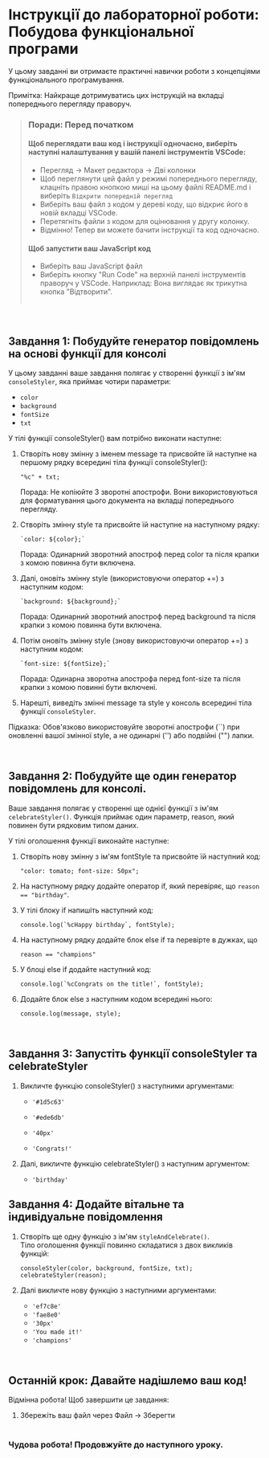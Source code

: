 # Інструкції до лабораторної роботи: Побудова функціональної програми

У цьому завданні ви отримаєте практичні навички роботи з концепціями функціонального програмування.

Примітка: Найкраще дотримуватись цих інструкцій на вкладці попереднього перегляду праворуч.

> ### **Поради: Перед початком**
> #### Щоб переглядати ваш код і інструкції одночасно, виберіть наступні налаштування у вашій панелі інструментів VSCode:
> - Перегляд -> Макет редактора -> Дві колонки
> - Щоб переглянути цей файл у режимі попереднього перегляду, клацніть правою кнопкою миші на цьому файлі README.md і виберіть `Відкрити попередній перегляд`
> - Виберіть ваш файл з кодом у дереві коду, що відкриє його в новій вкладці VSCode.
> - Перетягніть файли з кодом для оцінювання у другу колонку.
> - Відмінно! Тепер ви можете бачити інструкції та код одночасно.
> #### **Щоб запустити ваш JavaScript код**
> - Виберіть ваш JavaScript файл
> - Виберіть кнопку "Run Code" на верхній панелі інструментів праворуч у VSCode. Наприклад: Вона виглядає як трикутна кнопка "Відтворити". <br><br>

<br>

## Завдання 1: Побудуйте генератор повідомлень на основі функції для консолі
У цьому завданні ваше завдання полягає у створенні функції з ім'ям `consoleStyler`, яка приймає чотири параметри:
- `color`
- `background`
- `fontSize`
- `txt`

У тілі функції consoleStyler() вам потрібно виконати наступне:

1. Створіть нову змінну з іменем message та присвойте їй наступне на першому рядку всередині тіла функції consoleStyler(): 
    ```
    "%c" + txt;
    ```

    Порада: Не копіюйте 3 зворотні апострофи. Вони використовуються для форматування цього документа на вкладці попереднього перегляду.

2. Створіть змінну style та присвойте їй наступне на наступному рядку: 
    ```
    `color: ${color};`
    ```
	
	Порада: Одинарний зворотний апостроф перед color та після крапки з комою повинна бути включена.

3. Далі, оновіть змінну style (використовуючи оператор +=) з наступним кодом: 
    ```
    `background: ${background};`
    ```
	
	Порада: Одинарний зворотний апостроф перед background та після крапки з комою повинна бути включена.

4. Потім оновіть змінну style (знову використовуючи оператор +=) з наступним кодом: 
    ```
    `font-size: ${fontSize};`
    ```
	
	Порада: Одинарна зворотна апострофа перед font-size та після крапки з комою повинні бути включені.

5. Нарешті, виведіть змінні message та style у консоль всередині тіла функції `consoleStyler`.

Підказка: Обов'язково використовуйте зворотні апострофи (``) при оновленні вашої змінної style, а не одинарні ('') або подвійні ("") лапки.

<br>

## Завдання 2: Побудуйте ще один генератор повідомлень для консолі. 

Ваше завдання полягає у створенні ще однієї функції з ім'ям `celebrateStyler()`. Функція приймає один параметр, reason, який повинен бути рядковим типом даних.

У тілі оголошення функції виконайте наступне: 

1. Створіть нову змінну з ім'ям fontStyle та присвойте їй наступний код:
    ```
    "color: tomato; font-size: 50px";
    ```

2. На наступному рядку додайте оператор if, який перевіряє, що `reason == "birthday"`. 

3. У тілі блоку if напишіть наступний код: 
    ```
    console.log(`%cHappy birthday`, fontStyle);
    ```

4. На наступному рядку додайте блок else if та перевірте в дужках, що 
    ```
    reason == "champions"
    ```

5. У блоці else if додайте наступний код: 
    ```
    console.log(`%cCongrats on the title!`, fontStyle);
    ```

6. Додайте блок else з наступним кодом всередині нього: 
    ```
    console.log(message, style);
    ```

<br>

## Завдання 3: Запустіть функції consoleStyler та celebrateStyler

1. Викличте функцію consoleStyler() з наступними аргументами:

    - `'#1d5c63'`

    - `'#ede6db'`

    - `'40px'`

    - `'Congrats!'`

2. Далі, викличте функцію celebrateStyler() з наступним аргументом:

    - `'birthday'`


## Завдання 4: Додайте вітальне та індивідуальне повідомлення

1. Створіть ще одну функцію з ім'ям `styleAndCelebrate()`.   
Тіло оголошення функції повинно складатися з двох викликів функцій:
    ```
    consoleStyler(color, background, fontSize, txt);  
    celebrateStyler(reason);
    ```

2. Далі викличте нову функцію з наступними аргументами:

    - `'ef7c8e'`
    - `'fae8e0'`
    - `'30px'`
    - `'You made it!'`
    - `'champions'`

<br>

## Останній крок: Давайте надішлемо ваш код!
Відмінна робота! Щоб завершити це завдання:
1. Збережіть ваш файл через Файл -> Зберегти 
<br><br>

### Чудова робота! Продовжуйте до наступного уроку.

